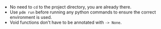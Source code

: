 - No need to `cd` to the project directory, you are already there.
- Use `pdm run` before running any python commands to ensure the correct environment is used.
- Void functions don't have to be annotated with `-> None`.

